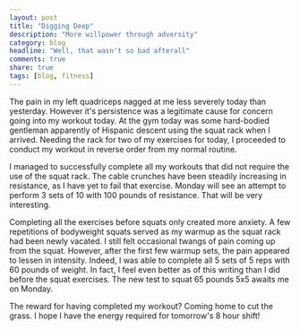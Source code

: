 ```yaml
---
layout: post
title: "Digging Deep"
description: "More willpower through adversity"
category: blog
headline: "Well, that wasn't so bad afterall"
comments: true
share: true
tags: [blog, fitness]
---
```

The pain in my left quadriceps nagged at me less severely today than yesterday.  However it's persistence was a legitimate cause for concern going into my workout today.  At the gym today was some hard-bodied gentleman apparently of Hispanic descent using the squat rack when I arrived.  Needing the rack for two of my exercises for today, I proceeded to conduct my workout in reverse order from my normal routine.

I managed to successfully complete all my workouts that did not require the use of the squat rack.  The cable crunches have been steadily increasing in resistance, as I have yet to fail that exercise.  Monday will see an attempt to perform 3 sets of 10 with 100 pounds of resistance.  That will be very interesting.

Completing all the exercises before squats only created more anxiety.  A few repetitions of bodyweight squats served as my warmup as the squat rack had been newly vacated.  I still felt occasional twangs of pain coming up from the squat.  However, after the first few warmup sets, the pain appeared to lessen in intensity.  Indeed, I was able to complete all 5 sets of 5 reps with 60 pounds of weight.  In fact, I feel even better as of this writing than I did before the squat exercises.  The new test to squat 65 pounds 5x5 awaits me on Monday.

The reward for having completed my workout?  Coming home to cut the grass.  I hope I have the energy required for tomorrow's 8 hour shift!
